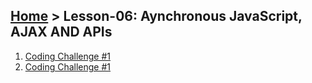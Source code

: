 ## [Home](../../../README.md) > Lesson-06: Aynchronous JavaScript, AJAX AND APIs

1. [Coding Challenge #1](challenge-1/challenge-1.md)
2. [Coding Challenge #1](challenge-2/challenge-2.md)
